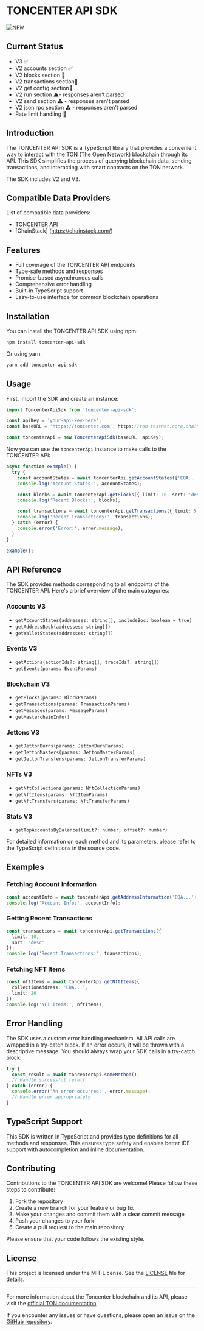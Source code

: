 # TONCENTER API SDK
[![NPM](https://nodei.co/npm/toncenter-api-sdk.png?mini=true)](https://npmjs.org/package/toncenter-api-sdk)

## Current Status
- V3 ✅
- V2 accounts section ✅
- V2 blocks section 🚫 
- V2 transactions section🚫
- V2 get config section🚫
- V2 run section ⚠️- responses aren't parsed
- V2 send section ⚠️ - responses aren't parsed
- V2 json rpc section ⚠️ - responses aren't parsed
- Rate limit handling 🚫

## Introduction

The TONCENTER API SDK is a TypeScript library that provides a convenient way to interact with the TON (The Open Network) blockchain through its API. This SDK simplifies the process of querying blockchain data, sending transactions, and interacting with smart contracts on the TON network.

The SDK includes V2 and V3.

## Compatible Data Providers
List of compatible data providers:
- [TONCENTER API](https://toncenter.com/)
- [ChainStack] (https://chainstack.com/)

## Features

- Full coverage of the TONCENTER API endpoints
- Type-safe methods and responses
- Promise-based asynchronous calls
- Comprehensive error handling
- Built-in TypeScript support
- Easy-to-use interface for common blockchain operations

## Installation

You can install the TONCENTER API SDK using npm:

```bash
npm install toncenter-api-sdk
```

Or using yarn:

```bash
yarn add toncenter-api-sdk
```

## Usage

First, import the SDK and create an instance:

```typescript
import ToncenterApiSdk from 'toncenter-api-sdk';

const apiKey = 'your-api-key-here';
const baseURL = 'https://toncenter.com'; https://ton-testnet.core.chainstack.com/${api_key}/

const toncenterApi = new ToncenterApiSdk(baseURL, apiKey);
```

Now you can use the `toncenterApi` instance to make calls to the TONCENTER API:

```typescript
async function example() {
  try {
    const accountStates = await toncenterApi.getAccountStates(['EQA...', 'EQB...']);
    console.log('Account States:', accountStates);

    const blocks = await toncenterApi.getBlocks({ limit: 10, sort: 'desc' });
    console.log('Recent Blocks:', blocks);

    const transactions = await toncenterApi.getTransactions({ limit: 5, sort: 'desc' });
    console.log('Recent Transactions:', transactions);
  } catch (error) {
    console.error('Error:', error.message);
  }
}

example();
```

## API Reference

The SDK provides methods corresponding to all endpoints of the TONCENTER API. Here's a brief overview of the main categories:

### Accounts V3
- `getAccountStates(addresses: string[], includeBoc: boolean = true)`
- `getAddressBook(addresses: string[])`
- `getWalletStates(addresses: string[])`

### Events V3
- `getActions(actionIds?: string[], traceIds?: string[])`
- `getEvents(params: EventParams)`

### Blockchain V3
- `getBlocks(params: BlockParams)`
- `getTransactions(params: TransactionParams)`
- `getMessages(params: MessageParams)`
- `getMasterchainInfo()`

### Jettons V3
- `getJettonBurns(params: JettonBurnParams)`
- `getJettonMasters(params: JettonMasterParams)`
- `getJettonTransfers(params: JettonTransferParams)`

### NFTs V3
- `getNftCollections(params: NftCollectionParams)`
- `getNftItems(params: NftItemParams)`
- `getNftTransfers(params: NftTransferParams)`

### Stats V3
- `getTopAccountsByBalance(limit?: number, offset?: number)`

For detailed information on each method and its parameters, please refer to the TypeScript definitions in the source code.

## Examples

### Fetching Account Information

```typescript
const accountInfo = await toncenterApi.getAddressInformation('EQA...');
console.log('Account Info:', accountInfo);
```

### Getting Recent Transactions

```typescript
const transactions = await toncenterApi.getTransactions({
  limit: 10,
  sort: 'desc'
});
console.log('Recent Transactions:', transactions);
```

### Fetching NFT Items

```typescript
const nftItems = await toncenterApi.getNftItems({
  collectionAddress: 'EQA...',
  limit: 20
});
console.log('NFT Items:', nftItems);
```

## Error Handling

The SDK uses a custom error handling mechanism. All API calls are wrapped in a try-catch block. If an error occurs, it will be thrown with a descriptive message. You should always wrap your SDK calls in a try-catch block:

```typescript
try {
  const result = await toncenterApi.someMethod();
  // Handle successful result
} catch (error) {
  console.error('An error occurred:', error.message);
  // Handle error appropriately
}
```

## TypeScript Support

This SDK is written in TypeScript and provides type definitions for all methods and responses. This ensures type safety and enables better IDE support with autocompletion and inline documentation.

## Contributing

Contributions to the TONCENTER API SDK are welcome! Please follow these steps to contribute:

1. Fork the repository
2. Create a new branch for your feature or bug fix
3. Make your changes and commit them with a clear commit message
4. Push your changes to your fork
5. Create a pull request to the main repository

Please ensure that your code follows the existing style.

## License

This project is licensed under the MIT License. See the [LICENSE](LICENSE) file for details.

---

For more information about the Toncenter blockchain and its API, please visit the [official TON documentation](https://toncenter.com/).

If you encounter any issues or have questions, please open an issue on the [GitHub repository](https://github.com/YevheniiBezuhlyi/toncenter-api-sdk/issues).